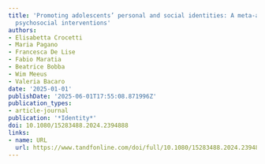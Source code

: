 ```yaml
---
title: 'Promoting adolescents’ personal and social identities: A meta-analysis of
  psychosocial interventions'
authors:
- Elisabetta Crocetti
- Maria Pagano
- Francesca De Lise
- Fabio Maratia
- Beatrice Bobba
- Wim Meeus
- Valeria Bacaro
date: '2025-01-01'
publishDate: '2025-06-01T17:55:08.871996Z'
publication_types:
- article-journal
publication: '*Identity*'
doi: 10.1080/15283488.2024.2394888
links:
- name: URL
  url: https://www.tandfonline.com/doi/full/10.1080/15283488.2024.2394888
---
```

